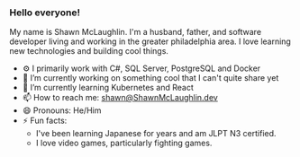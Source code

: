### Hello everyone!

My name is Shawn McLaughlin. I'm a husband, father, and software developer living and working in the greater philadelphia area. I love learning new technologies and building cool things.

- ⚙️ I primarily work with C#, SQL Server, PostgreSQL and Docker
- 🔭 I’m currently working on something cool that I can't quite share yet
- 🌱 I’m currently learning Kubernetes and React
- 📫 How to reach me: shawn@ShawnMcLaughlin.dev
- 😄 Pronouns: He/Him
- ⚡ Fun facts: 
  - I've been learning Japanese for years and am JLPT N3 certified.
  - I love video games, particularly fighting games.
